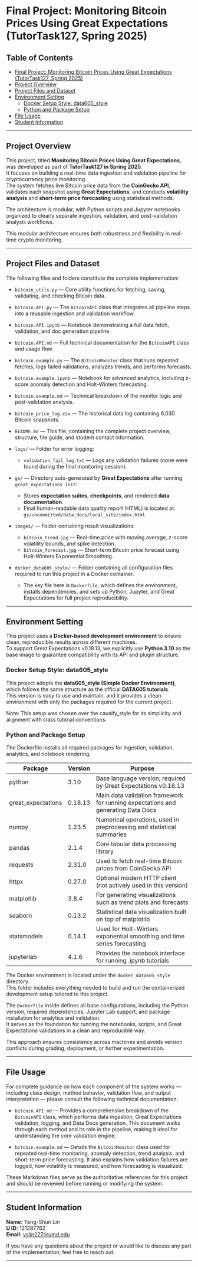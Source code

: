 # Final Project: Monitoring Bitcoin Prices Using Great Expectations (TutorTask127, Spring 2025)

## Table of Contents

- [Final Project: Monitoring Bitcoin Prices Using Great Expectations (TutorTask127, Spring 2025)](#final-project-monitoring-bitcoin-prices-using-great-expectations-tutortask127-spring-2025)
- [Project Overview](#project-overview)
- [Project Files and Dataset](#project-files-and-dataset)
- [Environment Setting](#environment-setting)
  - [Docker Setup Style: data605_style](#docker-setup-style-data605_style)
  - [Python and Package Setup](#python-and-package-setup)
- [File Usage](#file-usage)
- [Student Information](#student-information)

---

## Project Overview

This project, titled **Monitoring Bitcoin Prices Using Great Expectations**, was developed as part of **TutorTask127 in Spring 2025**.  
It focuses on building a real-time data ingestion and validation pipeline for cryptocurrency price monitoring.  
The system fetches live Bitcoin price data from the **CoinGecko API**, validates each snapshot using **Great Expectations**, and conducts **volatility analysis** and **short-term price forecasting** using statistical methods.  

The architecture is modular, with Python scripts and Jupyter notebooks organized to clearly separate ingestion, validation, and post-validation analysis workflows.

This modular architecture ensures both robustness and flexibility in real-time crypto monitoring.

---

## Project Files and Dataset

The following files and folders constitute the complete implementation:

- `bitcoin_utils.py` — Core utility functions for fetching, saving, validating, and checking Bitcoin data.
- `bitcoin.API.py` — The `BitcoinAPI` class that integrates all pipeline steps into a reusable ingestion and validation workflow.
- `bitcoin.API.ipynb` — Notebook demonstrating a full data fetch, validation, and doc generation pipeline.
- `bitcoin.API.md` — Full technical documentation for the `BitcoinAPI` class and usage flow.
- `bitcoin.example.py` — The `BitcoinMonitor` class that runs repeated fetches, logs failed validations, analyzes trends, and performs forecasts.
- `bitcoin.example.ipynb` — Notebook for advanced analytics, including z-score anomaly detection and Holt-Winters forecasting.
- `bitcoin.example.md` — Technical breakdown of the monitor logic and post-validation analysis.
- `bitcoin_price_log.csv` — The historical data log containing 6,030 Bitcoin snapshots.
- `README.md` — This file, containing the complete project overview, structure, file guide, and student contact information.

- `logs/` — Folder for error logging:
  - `validation_fail_log.txt` — Logs any validation failures (none were found during the final monitoring session).

- `gx/` — Directory auto-generated by **Great Expectations** after running `great_expectations init`:
  - Stores **expectation suites**, **checkpoints**, and rendered **data documentation**.
  - Final human-readable data quality report (HTML) is located at:  
    `gx/uncommitted/data_docs/local_site/index.html`

- `images/` — Folder containing result visualizations:
  - `bitcoin_trend.jpg` — Real-time price with moving average, z-score volatility bounds, and spike detection.
  - `bitcoin_forecast.jpg` — Short-term Bitcoin price forecast using Holt-Winters Exponential Smoothing.

- `docker_data605_style/` — Folder containing all configuration files required to run this project in a Docker container.
  - The key file here is `Dockerfile`, which defines the environment, installs dependencies, and sets up Python, Jupyter, and Great Expectations for full project reproducibility.

---

## Environment Setting

This project uses a **Docker-based development environment** to ensure clean, reproducible results across different machines.  
To support Great Expectations v0.18.13, we explicitly use **Python 3.10** as the base image to guarantee compatibility with its API and plugin structure.

### Docker Setup Style: data605_style

This project adopts the **data605_style (Simple Docker Environment)**, which follows the same structure as the official **DATA605 tutorials**.  
This version is easy to use and maintain, and it provides a clean environment with only the packages required for the current project.

Note: This setup was chosen over the causify_style for its simplicity and alignment with class tutorial conventions.

### Python and Package Setup

The Dockerfile installs all required packages for ingestion, validation, analytics, and notebook rendering.

| Package         | Version | Purpose                                                                 |
|-----------------|---------|-------------------------------------------------------------------------|
| python          | 3.10    | Base language version; required by Great Expectations v0.18.13         |
| great_expectations | 0.18.13 | Main data validation framework for running expectations and generating Data Docs |
| numpy           | 1.23.5  | Numerical operations, used in preprocessing and statistical summaries   |
| pandas          | 2.1.4   | Core tabular data processing library                                    |
| requests        | 2.31.0  | Used to fetch real-time Bitcoin prices from CoinGecko API              |
| httpx           | 0.27.0  | Optional modern HTTP client (not actively used in this version)        |
| matplotlib      | 3.8.4   | For generating visualizations such as trend plots and forecasts         |
| seaborn         | 0.13.2  | Statistical data visualization built on top of matplotlib              |
| statsmodels     | 0.14.1  | Used for Holt-Winters exponential smoothing and time series forecasting|
| jupyterlab      | 4.1.6   | Provides the notebook interface for running .ipynb tutorials           |

The Docker environment is located under the `docker_data605_style` directory.  
This folder includes everything needed to build and run the containerized development setup tailored to this project.

The `Dockerfile` inside defines all base configurations, including the Python version, required dependencies, Jupyter Lab support, and package installation for analytics and validation.  
It serves as the foundation for running the notebooks, scripts, and Great Expectations validations in a clean and reproducible way.

This approach ensures consistency across machines and avoids version conflicts during grading, deployment, or further experimentation.

---

## File Usage

For complete guidance on how each component of the system works — including class design, method behavior, validation flow, and output interpretation — please consult the following technical documentation:

- `bitcoin.API.md` — Provides a comprehensive breakdown of the `BitcoinAPI` class, which performs data ingestion, Great Expectations validation, logging, and Data Docs generation. This document walks through each method and its role in the pipeline, making it ideal for understanding the core validation engine.

- `bitcoin.example.md` — Details the `BitcoinMonitor` class used for repeated real-time monitoring, anomaly detection, trend analysis, and short-term price forecasting. It also explains how validation failures are logged, how volatility is measured, and how forecasting is visualized.

These Markdown files serve as the authoritative references for this project and should be reviewed before running or modifying the system.

---

## Student Information

**Name:** Yang-Shun Lin  
**U ID:** 121287762  
**Email:** yslin227@umd.edu  

If you have any questions about the project or would like to discuss any part of the implementation, feel free to reach out.

---
